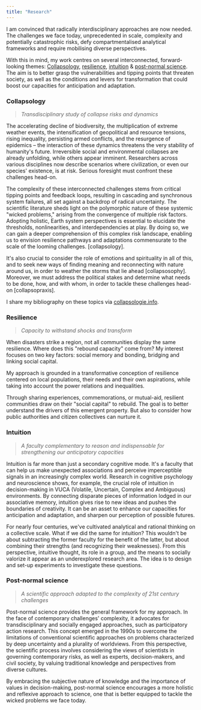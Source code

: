 ```yaml
---
title: "Research"
---
```

I am convinced that radically interdisciplinary approaches are now needed. The challenges we face today, unprecedented in scale, complexity and potentially catastrophic risks, defy compartmentalised analytical frameworks and require mobilising diverse perspectives.

With this in mind, my work centres on several interconnected, forward-looking themes: [Collapsology](#collapsology), [resilience](#resilience), [intuition](#intuition) & [post-normal science](#post-normal-science). The aim is to better grasp the vulnerabilities and tipping points that threaten society, as well as the conditions and levers for transformation that could boost our capacities for anticipation and adaptation.

### Collapsology

> *Transdisciplinary study of collapse risks and dynamics*

The accelerating decline of biodiversity, the multiplication of extreme weather events, the intensification of geopolitical and resource tensions, rising inequality, persisting armed conflicts, and the resurgence of epidemics – the interaction of these dynamics threatens the very stability of humanity's future. Irreversible social and environmental collapses are already unfolding, while others appear imminent. Researchers across various disciplines now describe scenarios where civilization, or even our species' existence, is at risk. Serious foresight must confront these challenges head-on.

The complexity of these interconnected challenges stems from critical tipping points and feedback loops, resulting in cascading and synchronous system failures, all set against a backdrop of radical uncertainty. The scientific literature sheds light on the polymorphic nature of these systemic "wicked problems," arising from the convergence of multiple risk factors. Adopting holistic, Earth system perspectives is essential to elucidate the thresholds, nonlinearities, and interdependencies at play. By doing so, we can gain a deeper comprehension of this complex risk landscape, enabling us to envision resilience pathways and adaptations commensurate to the scale of the looming challenges. [collapsology].

It's also crucial to consider the role of emotions and spirituality in all of this, and to seek new ways of finding meaning and reconnecting with nature around us, in order to weather the storms that lie ahead  [collapsosophy]. Moreover, we must address the political stakes and determine what needs to be done, how, and with whom, in order to tackle these challenges head-on [collapsopraxis].

I share my bibliography on these topics via [collapsologie.info](https://www.collapsologie.info/en/science).

### Resilience

> *Capacity to withstand shocks and transform*

When disasters strike a region, not all communities display the same resilience. Where does this "rebound capacity" come from? My interest focuses on two key factors: social memory and bonding, bridging and linking social capital.

My approach is grounded in a transformative conception of resilience centered on local populations, their needs and their own aspirations, while taking into account the power relations and inequalities.

Through sharing experiences, commemorations, or mutual-aid, resilient communities draw on their "social capital" to rebuild. The goal is to better understand the drivers of this emergent property. But also to consider how public authorities and citizen collectives can nurture it.

### Intuition

> *A faculty complementary to reason and indispensable for strengthening our anticipatory capacities*

Intuition is far more than just a secondary cognitive mode. It's a faculty that can help us make unexpected associations and perceive imperceptible signals in an increasingly complex world. Research in cognitive psychology and neuroscience shows, for example, the crucial role of intuition in decision-making in VUCA (Volatile, Uncertain, Complex and Ambiguous) environments. By connecting disparate pieces of information lodged in our associative memory, intuition gives rise to new ideas and pushes the boundaries of creativity. It can be an asset to enhance our capacities for anticipation and adaptation, and sharpen our perception of possible futures.

For nearly four centuries, we've cultivated analytical and rational thinking on a collective scale. What if we did the same for intuition? This wouldn't be about subtracting the former faculty for the benefit of the latter, but about combining their strengths (and recognizing their weaknesses). From this perspective, intuitive thought, its role in a group, and the means to socially valorize it appear as an underexplored research area. The idea is to design and set-up experiments to investigate these questions.

### Post-normal science

> *A scientific approach adapted to the complexity of 21st century challenges*

Post-normal science provides the general framework for my approach. In the face of contemporary challenges' complexity, it advocates for transdisciplinary and socially engaged approaches, such as participatory action research. This concept emerged in the 1990s to overcome the limitations of conventional scientific approaches on problems characterized by deep uncertainty and a plurality of worldviews. From this perspective, the scientific process involves considering the views of scientists in governing contemporary risks, as well as experts, decision-makers, and civil society, by valuing traditional knowledge and perspectives from diverse cultures.

By embracing the subjective nature of knowledge and the importance of values in decision-making, post-normal science encourages a more holistic and reflexive approach to science, one that is better equipped to tackle the wicked problems we face today.